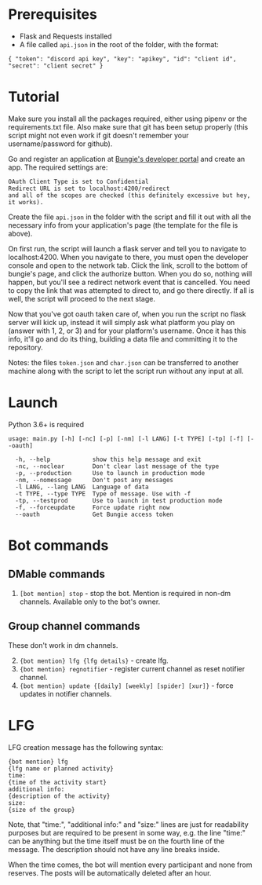 # Prerequisites

* Flask and Requests installed
* A file called `api.json` in the root of the folder, with the format:

`{
    "token": "discord api key",
    "key": "apikey",
    "id": "client id",
    "secret": "client secret"
}`

# Tutorial

Make sure you install all the packages required, either using pipenv or the requirements.txt file.  Also make sure that git has been setup properly (this script might not even work if git doesn't remember your username/password for github).

Go and register an application at [Bungie's developer portal](https://www.bungie.net/en/Application) and create an app.  The required settings are: 

```
OAuth Client Type is set to Confidential
Redirect URL is set to localhost:4200/redirect
and all of the scopes are checked (this definitely excessive but hey, it works).
```

Create the file `api.json` in the folder with the script and fill it out with all the necessary info from your application's page (the template for the file is above).

On first run, the script will launch a flask server and tell you to navigate to localhost:4200.  When you navigate to there, you must open the developer console and open to the network tab.  Click the link, scroll to the bottom of bungie's page, and click the authorize button.  When you do so, nothing will happen, but you'll see a redirect network event that is cancelled.  You need to copy the link that was attempted to direct to, and go there directly.  If all is well, the script will proceed to the next stage.

Now that you've got oauth taken care of, when you run the script no flask server will kick up, instead it will simply ask what platform you play on (answer with 1, 2, or 3) and for your platform's username.  Once it has this info, it'll go and do its thing, building a data file and committing it to the repository.

Notes: the files `token.json` and `char.json` can be transferred to another machine along with the script to let the script run without any input at all.

# Launch

Python 3.6+ is required

```
usage: main.py [-h] [-nc] [-p] [-nm] [-l LANG] [-t TYPE] [-tp] [-f] [--oauth]

  -h, --help            show this help message and exit
  -nc, --noclear        Don't clear last message of the type
  -p, --production      Use to launch in production mode
  -nm, --nomessage      Don't post any messages
  -l LANG, --lang LANG  Language of data
  -t TYPE, --type TYPE  Type of message. Use with -f
  -tp, --testprod       Use to launch in test production mode
  -f, --forceupdate     Force update right now
  --oauth               Get Bungie access token
```

# Bot commands

## DMable commands

1. `[bot mention] stop` - stop the bot. Mention is required in non-dm channels. Available only to the bot's owner.

## Group channel commands

These don't work in dm channels.

2. `{bot mention} lfg {lfg details}` - create lfg.
3. `{bot mention} regnotifier` - register current channel as reset notifier channel.
4. `{bot mention} update {[daily] [weekly] [spider] [xur]}` - force updates in notifier channels.

# LFG

LFG creation message has the following syntax:

```
{bot mention} lfg
{lfg name or planned activity}
time:
{time of the activity start}
additional info:
{description of the activity}
size:
{size of the group}
```

Note, that "time:", "additional info:" and "size:" lines are just for readability purposes but are required to be present in some way, e.g. the line "time:" can be anything but the time itself must be on the fourth line of the message. The description should not have any line breaks inside.

When the time comes, the bot will mention every participant and none from reserves. The posts will be automatically deleted after an hour.
